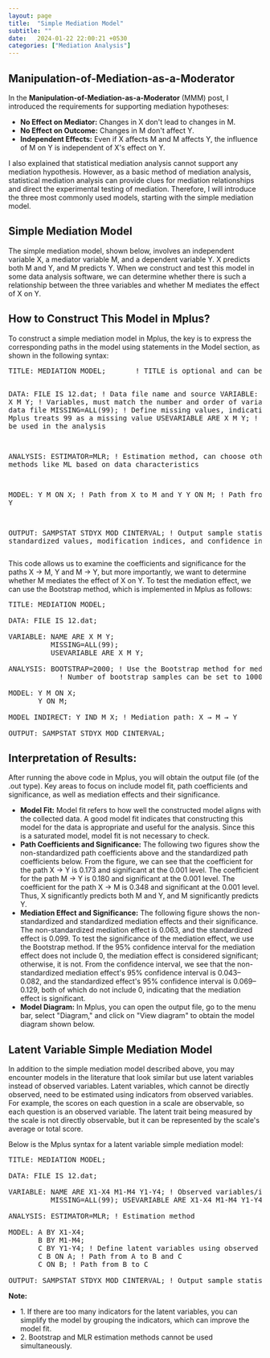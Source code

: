 ```yaml
---
layout: page
title:  "Simple Mediation Model"
subtitle: ""
date:   2024-01-22 22:00:21 +0530
categories: ["Mediation Analysis"]
---
```



<h2><strong>Manipulation-of-Mediation-as-a-Moderator</strong></h2>
<p>In the <strong>Manipulation-of-Mediation-as-a-Moderator</strong> (MMM) post, I introduced the requirements for supporting mediation hypotheses:</p>
<ul>
  <li><strong>No Effect on Mediator:</strong> Changes in X don't lead to changes in M.</li>
  <li><strong>No Effect on Outcome:</strong> Changes in M don't affect Y.</li>
  <li><strong>Independent Effects:</strong> Even if X affects M and M affects Y, the influence of M on Y is independent of X's effect on Y.</li>
</ul>
<p>I also explained that statistical mediation analysis cannot support any mediation hypothesis. However, as a basic method of mediation analysis, statistical mediation analysis can provide clues for mediation relationships and direct the experimental testing of mediation. Therefore, I will introduce the three most commonly used models, starting with the simple mediation model.</p>

<h2><strong>Simple Mediation Model</strong></h2>
<p>The simple mediation model, shown below, involves an independent variable X, a mediator variable M, and a dependent variable Y. X predicts both M and Y, and M predicts Y. When we construct and test this model in some data analysis software, we can determine whether there is such a relationship between the three variables and whether M mediates the effect of X on Y.</p>

<h2><strong>How to Construct This Model in Mplus?</strong></h2>
<p>To construct a simple mediation model in Mplus, the key is to express the corresponding paths in the model using statements in the Model section, as shown in the following syntax:</p>
<pre>
TITLE: MEDIATION MODEL;       ! TITLE is optional and can be used to label the content or purpose of the statement

DATA: FILE IS 12.dat; ! Data file name and source
VARIABLE: NAME ARE X M Y; ! Variables, must match the number and order of variables in the data file
          MISSING=ALL(99); ! Define missing values, indicating that Mplus treats 99 as a missing value
          USEVARIABLE ARE X M Y; ! Variables to be used in the analysis

ANALYSIS: ESTIMATOR=MLR; ! Estimation method, can choose other methods like ML based on data characteristics

MODEL: Y M ON X; ! Path from X to M and Y
       Y ON M; ! Path from M to Y

OUTPUT: SAMPSTAT STDYX MOD CINTERVAL; ! Output sample statistics, standardized values, modification indices, and confidence intervals
</pre>

<p>This code allows us to examine the coefficients and significance for the paths X → M, Y and M → Y, but more importantly, we want to determine whether M mediates the effect of X on Y. To test the mediation effect, we can use the Bootstrap method, which is implemented in Mplus as follows:</p>

<pre>
TITLE: MEDIATION MODEL;

DATA: FILE IS 12.dat;

VARIABLE: NAME ARE X M Y; 
          MISSING=ALL(99); 
          USEVARIABLE ARE X M Y;

ANALYSIS: BOOTSTRAP=2000; ! Use the Bootstrap method for mediation effect testing
            ! Number of bootstrap samples can be set to 1000, 2000, or 5000 based on literature support

MODEL: Y M ON X;
       Y ON M;

MODEL INDIRECT: Y IND M X; ! Mediation path: X → M → Y

OUTPUT: SAMPSTAT STDYX MOD CINTERVAL;
</pre>

<h2><strong>Interpretation of Results:</strong></h2>
<p>After running the above code in Mplus, you will obtain the output file (of the .out type). Key areas to focus on include model fit, path coefficients and significance, as well as mediation effects and their significance.</p>

<ul>
  <li><strong>Model Fit:</strong> Model fit refers to how well the constructed model aligns with the collected data. A good model fit indicates that constructing this model for the data is appropriate and useful for the analysis. Since this is a saturated model, model fit is not necessary to check.</li>
  <li><strong>Path Coefficients and Significance:</strong> The following two figures show the non-standardized path coefficients above and the standardized path coefficients below. From the figure, we can see that the coefficient for the path X → Y is 0.173 and significant at the 0.001 level. The coefficient for the path M → Y is 0.180 and significant at the 0.001 level. The coefficient for the path X → M is 0.348 and significant at the 0.001 level. Thus, X significantly predicts both M and Y, and M significantly predicts Y.</li>
  <li><strong>Mediation Effect and Significance:</strong> The following figure shows the non-standardized and standardized mediation effects and their significance. The non-standardized mediation effect is 0.063, and the standardized effect is 0.099. To test the significance of the mediation effect, we use the Bootstrap method. If the 95% confidence interval for the mediation effect does not include 0, the mediation effect is considered significant; otherwise, it is not. From the confidence interval, we see that the non-standardized mediation effect's 95% confidence interval is 0.043–0.082, and the standardized effect's 95% confidence interval is 0.069–0.129, both of which do not include 0, indicating that the mediation effect is significant.</li>
  <li><strong>Model Diagram:</strong> In Mplus, you can open the output file, go to the menu bar, select "Diagram," and click on "View diagram" to obtain the model diagram shown below.</li>
</ul>

<h2><strong>Latent Variable Simple Mediation Model</strong></h2>
<p>In addition to the simple mediation model described above, you may encounter models in the literature that look similar but use latent variables instead of observed variables. Latent variables, which cannot be directly observed, need to be estimated using indicators from observed variables. For example, the scores on each question in a scale are observable, so each question is an observed variable. The latent trait being measured by the scale is not directly observable, but it can be represented by the scale's average or total score.</p>

<p>Below is the Mplus syntax for a latent variable simple mediation model:</p>

<pre>
TITLE: MEDIATION MODEL;

DATA: FILE IS 12.dat;

VARIABLE: NAME ARE X1-X4 M1-M4 Y1-Y4; ! Observed variables/indicators for latent variables
          MISSING=ALL(99); USEVARIABLE ARE X1-X4 M1-M4 Y1-Y4;

ANALYSIS: ESTIMATOR=MLR; ! Estimation method

MODEL: A BY X1-X4; 
       B BY M1-M4; 
       C BY Y1-Y4; ! Define latent variables using observed indicators
       C B ON A; ! Path from A to B and C
       C ON B; ! Path from B to C

OUTPUT: SAMPSTAT STDYX MOD CINTERVAL; ! Output sample statistics, standardized values, modification indices, and confidence intervals
</pre>

<p><strong>Note:</strong></p>
<ul>
  <li>1. If there are too many indicators for the latent variables, you can simplify the model by grouping the indicators, which can improve the model fit.</li>
  <li>2. Bootstrap and MLR estimation methods cannot be used simultaneously.</li>
</ul>
